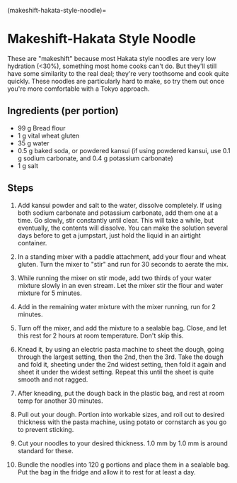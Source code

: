 (makeshift-hakata-style-noodle)=
# Makeshift-Hakata Style Noodle 

These are "makeshift" because most Hakata style noodles are very low hydration
(<30%), something most home cooks can't do. But they'll still have some
similarity to the real deal; they're very toothsome and cook quite quickly.
These noodles are particularly hard to make, so try them out once you're more
comfortable with a Tokyo approach.

## Ingredients (per portion)
 
* 99 g Bread flour
* 1 g vital wheat gluten
* 35 g water
* 0.5 g baked soda, or powdered kansui (if using powdered kansui, use 0.1 g
  sodium carbonate, and 0.4 g potassium carbonate)
* 1 g salt

## Steps

1. Add kansui powder and salt to the water, dissolve completely. If using both
   sodium carbonate and potassium carbonate, add them one at a time. Go slowly,
   stir constantly until clear. This will take a while, but eventually, the
   contents will dissolve. You can make the solution several days before to get
   a jumpstart, just hold the liquid in an airtight container.

2. In a standing mixer with a paddle attachment, add your flour and wheat
   gluten. Turn the mixer to "stir" and run for 30 seconds to aerate the mix. 

3. While running the mixer on stir mode, add two thirds of your water mixture
   slowly in an even stream. Let the mixer stir the flour and water mixture for
   5 minutes.

4. Add in the remaining water mixture with the mixer running, run for 2 minutes.

5. Turn off the mixer, and add the mixture to a sealable bag. Close, and let
   this rest for 2 hours at room temperature. Don't skip this.

6. Knead it, by using an electric pasta machine to sheet the dough, going
   through the largest setting, then the 2nd, then the 3rd. Take the dough and
   fold it, sheeting under the 2nd widest setting, then fold it again and sheet
   it under the widest setting. Repeat this until the sheet is quite smooth and
   not ragged.

7. After kneading, put the dough back in the plastic bag, and rest at room temp
   for another 30 minutes.

8. Pull out your dough. Portion into workable sizes, and roll out to desired
   thickness with the pasta machine, using potato or cornstarch as you go to
   prevent sticking. 

9. Cut your noodles to your desired thickness. 1.0 mm by 1.0 mm is around
   standard for these. 

10. Bundle the noodles into 120 g portions and place them in a sealable bag. Put
    the bag in the fridge and allow it to rest for at least a day. 

